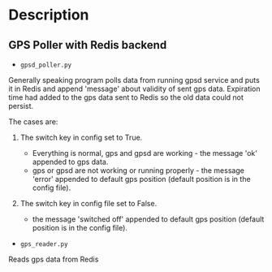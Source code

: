# Description

## GPS Poller with Redis backend

* `gpsd_poller.py`

Generally speaking program polls data from running gpsd service and puts it in Redis and append 'message'
about validity of sent gps data. Expiration time had added to the gps data sent to Redis so the old data
 could not persist.

The cases are:
1. The switch key in config set to True.
    * Everything is normal, gps and gpsd are working - the message 'ok' appended to gps data.  
    * gps or gpsd are not working or running properly - the message 'error' appended to 
    default gps position (default position is in the config file).

2. The switch key in config file set to False.
    * the message 'switched off' appended to default gps position (default position is in the config file).
    

* `gps_reader.py`

Reads gps data from Redis